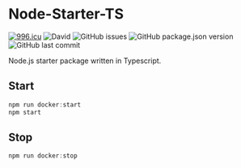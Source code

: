 # Node-Starter-TS

[![996.icu](https://img.shields.io/badge/link-996.icu-red.svg)](https://996.icu)
![David](https://img.shields.io/david/okanaslan/Typescript-Node-Starter)
![GitHub issues](https://img.shields.io/github/issues/okanaslan/Typescript-Node-Starter)
![GitHub package.json version](https://img.shields.io/github/package-json/v/okanaslan/Typescript-Node-Starter)
![GitHub last commit](https://img.shields.io/github/last-commit/okanaslan/Typescript-Node-Starter)

Node.js starter package written in Typescript.

## Start

```TypeScript
npm run docker:start
npm start
```

## Stop

```TypeScript
npm run docker:stop
```
